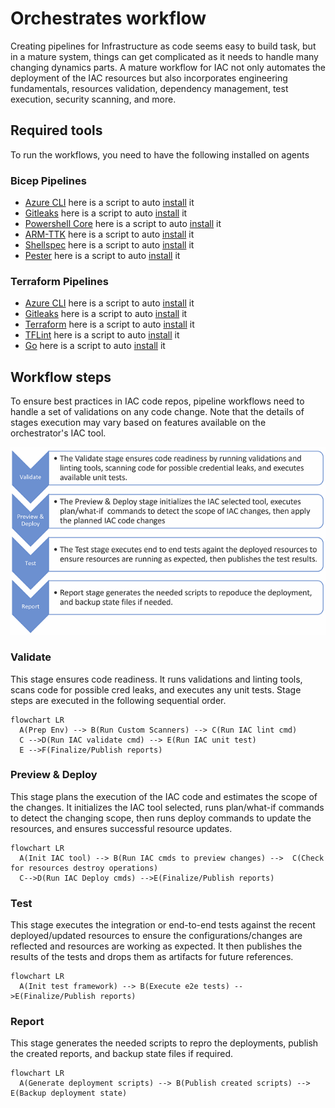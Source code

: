 # Orchestrates workflow

Creating pipelines for Infrastructure as code seems easy to build task, but in a mature system, things can get complicated as it needs to handle many changing dynamics parts. A mature workflow for IAC not only automates the deployment of the IAC resources but also incorporates engineering fundamentals, resources validation, dependency management, test execution, security scanning, and more.

## Required tools

To run the workflows, you need to have the following installed on agents

### Bicep Pipelines

- [Azure CLI](https://learn.microsoft.com/en-us/cli/azure/install-azure-cli) here is a script to auto [install](../orchestrators/scripts/setup-azcli.sh) it
- [Gitleaks](https://github.com/zricethezav/gitleaks) here is a script to auto [install](../orchestrators/scripts/setup-gitleaks.sh) it
- [Powershell Core](https://learn.microsoft.com/en-us/powershell/scripting/install/installing-powershell?view=powershell-7.2) here is a script to auto [install](../orchestrators/scripts/setup-powershell.sh) it
- [ARM-TTK](https://github.com/Azure/arm-ttk) here is a script to auto [install](../orchestrators/scripts/setup-armttk.sh) it
- [Shellspec](https://shellspec.info/) here is a script to auto [install](../orchestrators/scripts/setup-shellspec.sh) it
- [Pester](https://pester.dev/) here is a script to auto [install](../orchestrators/scripts/setup-pester.sh) it

### Terraform Pipelines

- [Azure CLI](https://learn.microsoft.com/en-us/cli/azure/install-azure-cli) here is a script to auto [install](../orchestrators/scripts/setup-azcli.sh) it
- [Gitleaks](https://github.com/zricethezav/gitleaks) here is a script to auto [install](../orchestrators/scripts/setup-gitleaks.sh) it
- [Terraform](https://www.terraform.io/downloads) here is a script to auto [install](../orchestrators/scripts/setup-terraform.sh) it
- [TFLint](https://github.com/terraform-linters/tflint) here is a script to auto [install](../orchestrators/scripts/setup-tflint.sh) it
- [Go](https://go.dev/learn/) here is a script to auto [install](../orchestrators/scripts/setup-go.sh) it

## Workflow steps

To ensure best practices in IAC code repos, pipeline workflows need to handle a set of validations on any code change. Note that the details of stages execution may vary based on features available on the orchestrator's IAC tool.

![Workflow steps](images/workflow.png)

### Validate

This stage ensures code readiness. It runs validations and linting tools, scans code for possible cred leaks, and executes any unit tests. Stage steps are executed in the following sequential order.

```mermaid
flowchart LR
  A(Prep Env) --> B(Run Custom Scanners) --> C(Run IAC lint cmd)
  C -->D(Run IAC validate cmd) --> E(Run IAC unit test)
  E -->F(Finalize/Publish reports)
```

### Preview & Deploy

This stage plans the execution of the IAC code and estimates the scope of the changes. It initializes the IAC tool selected, runs plan/what-if commands to detect the changing scope, then runs deploy commands to update the resources, and ensures successful resource updates.

```mermaid
flowchart LR
  A(Init IAC tool) --> B(Run IAC cmds to preview changes) -->  C(Check for resources destroy operations) 
  C-->D(Run IAC Deploy cmds) -->E(Finalize/Publish reports)
```

### Test

This stage executes the integration or end-to-end tests against the recent deployed/updated resources to ensure the configurations/changes are reflected and resources are working as expected. It then publishes the results of the tests and drops them as artifacts for future references.

```mermaid
flowchart LR
  A(Init test framework) --> B(Execute e2e tests) -->E(Finalize/Publish reports)
```

### Report

This stage generates the needed scripts to repro the deployments, publish the created reports, and backup state files if required.

```mermaid
flowchart LR
  A(Generate deployment scripts) --> B(Publish created scripts) --> E(Backup deployment state)
```
